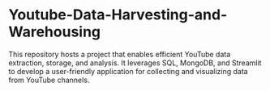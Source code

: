 # Youtube-Data-Harvesting-and-Warehousing
This repository hosts a project that enables efficient YouTube data extraction, storage, and analysis. It leverages SQL, MongoDB, and Streamlit to develop a user-friendly application for collecting and visualizing data from YouTube channels.
